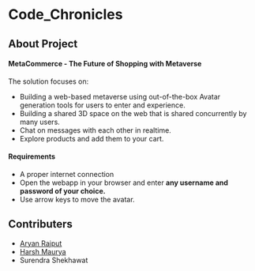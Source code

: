 # Code_Chronicles

## About Project
#### MetaCommerce - The Future of Shopping with Metaverse

The solution focuses on:
- Building a web-based metaverse using out-of-the-box Avatar generation tools for users to enter and
experience.
- Building a shared 3D space on the web that is shared concurrently by many users. 
- Chat on messages with each other in realtime.
- Explore products and add them to your cart.

#### Requirements

- A proper internet connection
- Open the webapp in your browser and enter **any username and password of your choice.**
- Use arrow keys to move the avatar.

## Contributers

- [Aryan Rajput](https://github.com/AryanRajput2083)
- [Harsh Maurya](https://github.com/Harsh-byte-369)
- Surendra Shekhawat
